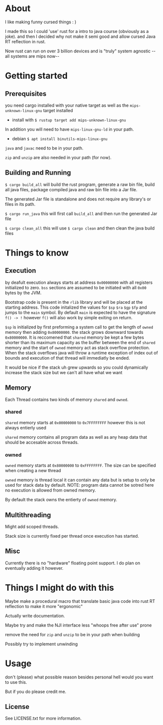 # About 

I like making funny cursed things : )

I made this so I could 'use' rust for a intro to java course (obviously as a joke). and then I decided why not make it semi good and allow cursed Java RT reflection in rust. 

Now rust can run on over 3 billion devices and is "truly" system agnostic --all systems are mips now-- 

# Getting started

## Prerequisites

you need cargo installed with your native target as well as the `mips-unknown-linux-gnu` target installed
- install with 
`$ rustup target add mips-unknown-linux-gnu`

In addition you will need to have `mips-linux-gnu-ld` in your path.
- debian
`$ apt install binutils-mips-linux-gnu`

`java` and `javac` need to be in your path.

`zip` and `unzip` are also needed in your path (for now).



## Building and Running

`$ cargo build_all` will build the rust program, generate a raw bin file, build all java files, package compiled java and raw bin file into a Jar file.

The generated Jar file is standalone and does not require any library's or files in its path.

`$ cargo run_java` this will first call `build_all` and then run the generated Jar file

`$ cargo clean_all` this will use `$ cargo clean` and then clean the java build files



# Things to know

## Execution 

by deafult execution always starts at address `0x00000000` with all registers initialized to zero. `bss` sections are assumed to be initiated with all `0x00` bytes by the JVM.

Bootstrap code is present in the `rlib` library and will be placed at the starting address. 
This code initalized the values for `$sp` `$ra` `$gp` `$fp` and jumps to the `main` symbol. 
By default `main` is expected to have the signature `f() -> !` however `f()` will also work by simple exiting on return.

`$sp` is initialized by first preforming a system call to get the length of `owned` memory then adding `0x80000000`. the stack grows downward towards `0x80000000`.
It is reccomened that `shared` memory be kept a few bytes shorter than its maximum capacity as the buffer between the end of `shared` memory and the start of `owned` memory act as stack overflow protection. When the stack overflows java will throw a runtime exception of index out of bounds and execution of that thread will immediatly be ended.

It would be nice if the stack uh grew upwards so you could dynamically increase the stack size but we can't all have what we want

## Memory
Each Thread contains two kinds of memory `shared` and `owned`. 

### shared

`shared` memory starts at `0x00000000` to `0x7FFFFFFFF` however this is not always entierly used

`shared` memory contains all program data as well as any heap data that should be accesable across threads. 



### owned

`owned` memory starts at `0x80000000` to `0xFFFFFFFF`. The size can be specified when creating a new thread

`owned` memory is thread local it can contain any data but is setup to only be used for stack data by default. 
NOTE: program data cannot be sotred here no execution is allowed from owned memory.

By default the stack owns the entierty of `owned` memory. 

## Multithreading

Might add scoped threads.

Stack size is currently fixed per thread once execution has started. 

## Misc

Currently there is no "hardware" floating point support. I do plan on eventually adding it however.

# Things I might do with this

Maybe make a procedural macro that translate basic java code into rust RT reflection to make it more "ergonomic"

Actually write documentation.

Maybe try and make the NJI interface less "whoops free after use" prone

remove the need for `zip` and `unzip` to be in your path when building

Possibly try to implement unwinding

# Usage

don't (please) what possible reason besides personal hell would you want to use this.

But if you do please credit me.

## License

See LICENSE.txt for more information.
